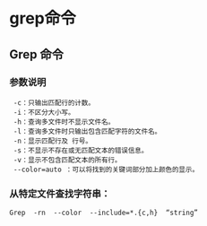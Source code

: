 grep命令
==============================

## Grep 命令

### 参数说明
```
 -c：只输出匹配行的计数。
 -i：不区分大小写。
 -h：查询多文件时不显示文件名。
 -l：查询多文件时只输出包含匹配字符的文件名。
 -n：显示匹配行及 行号。
 -s：不显示不存在或无匹配文本的错误信息。
 -v：显示不包含匹配文本的所有行。
 --color=auto ：可以将找到的关键词部分加上颜色的显示。
```

### 从特定文件查找字符串：
```
Grep  -rn  --color  --include=*.{c,h}  “string”

```